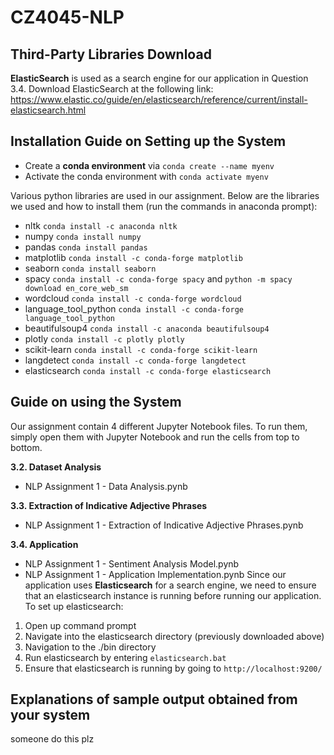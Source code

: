 # CZ4045-NLP

## Third-Party Libraries Download
**ElasticSearch** is used as a search engine for our application in Question 3.4. Download ElasticSearch at the following link:
https://www.elastic.co/guide/en/elasticsearch/reference/current/install-elasticsearch.html

## Installation Guide on Setting up the System
- Create a **conda environment** via `conda create --name myenv`
- Activate the conda environment with `conda activate myenv`

Various python libraries are used in our assignment. Below are the libraries we used and how to install them (run the commands in anaconda prompt):
- nltk `conda install -c anaconda nltk`
- numpy `conda install numpy`
- pandas `conda install pandas`
- matplotlib `conda install -c conda-forge matplotlib`
- seaborn `conda install seaborn`
- spacy `conda install -c conda-forge spacy` and `python -m spacy download en_core_web_sm`
- wordcloud `conda install -c conda-forge wordcloud`
- language_tool_python `conda install -c conda-forge language_tool_python`
- beautifulsoup4 `conda install -c anaconda beautifulsoup4`
- plotly `conda install -c plotly plotly`
- scikit-learn `conda install -c conda-forge scikit-learn`
- langdetect `conda install -c conda-forge langdetect`
- elasticsearch `conda install -c conda-forge elasticsearch`

## Guide on using the System
Our assignment contain 4 different Jupyter Notebook files. To run them, simply open them with Jupyter Notebook and run the cells from top to bottom.

**3.2. Dataset Analysis**
- NLP Assignment 1 - Data Analysis.pynb

**3.3. Extraction of Indicative Adjective Phrases**
- NLP Assignment 1 - Extraction of Indicative Adjective Phrases.pynb

**3.4. Application**
- NLP Assignment 1 - Sentiment Analysis Model.pynb
- NLP Assignment 1 - Application Implementation.pynb
Since our application uses **Elasticsearch** for a search engine, we need to ensure that an elasticsearch instance is running before running our application. To set up elasticsearch:
1. Open up command prompt
2. Navigate into the elasticsearch directory (previously downloaded above)
3. Navigation to the ./bin directory
4. Run elasticsearch by entering `elasticsearch.bat`
5. Ensure that elasticsearch is running by going to `http://localhost:9200/`

## Explanations of sample output obtained from your system
someone do this plz

